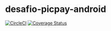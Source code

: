 # desafio-picpay-android
[![CircleCI](https://circleci.com/gh/pedrohfp/desafio-picpay-android.svg?style=svg)](https://circleci.com/gh/pedrohfp/desafio-picpay-android)
[![Coverage Status](https://coveralls.io/repos/github/pedrohfp/desafio-picpay-android/badge.svg?branch=develop)](https://coveralls.io/github/pedrohfp/desafio-picpay-android?branch=develop)
